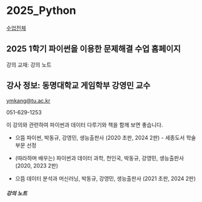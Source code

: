 # 2025_Python

[수업전체](https://github.com/dknife/dknife.github.io/wiki/Lecture_Homepage)

## 2025 1학기 파이썬을 이용한 문제해결 수업 홈페이지

강의 교재: 강의 노트

## 강사 정보: 동명대학교 게임학부 강영민 교수

ymkang@tu.ac.kr

051-629-1253

이 강의와 관련하여 파이썬과 데이터 다루기와 책을 함께 보면 좋습니다. 

* 으뜸 파이썬, 박동규, 강영민, 생능출판사 (2020 초판, 2024 2판) - 세종도서 학술부문 선정

* (따라하며 배우는) 파이썬과 데이터 과학, 천인국, 박동규, 강영민, 생능출판사 (2020, 2023 2판)

* 으뜸 데이터 분석과 머신러닝, 박동규, 강영민, 생능출판사 (2021 초판, 2024 2판)

##### 강의 노트



